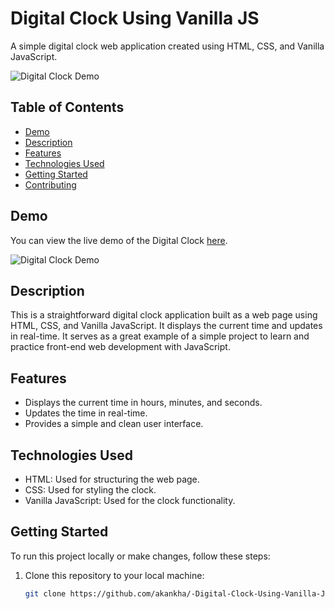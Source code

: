 # Digital Clock Using Vanilla JS

A simple digital clock web application created using HTML, CSS, and Vanilla JavaScript.

![Digital Clock Demo]([link_to_demo_gif_or_screenshot_here](https://img001.prntscr.com/file/img001/NGE4nzTpRiSgMYIKpSIhwA.png))

## Table of Contents

- [Demo](#demo)
- [Description](#description)
- [Features](#features)
- [Technologies Used](#technologies-used)
- [Getting Started](#getting-started)
- [Contributing](#contributing)

## Demo

You can view the live demo of the Digital Clock [here](https://akankha.github.io/-Digital-Clock-Using-Vanilla-JS/).

![Digital Clock Demo](https://img001.prntscr.com/file/img001/NGE4nzTpRiSgMYIKpSIhwA.png)

## Description

This is a straightforward digital clock application built as a web page using HTML, CSS, and Vanilla JavaScript. It displays the current time and updates in real-time. It serves as a great example of a simple project to learn and practice front-end web development with JavaScript.

## Features

- Displays the current time in hours, minutes, and seconds.
- Updates the time in real-time.
- Provides a simple and clean user interface.

## Technologies Used

- HTML: Used for structuring the web page.
- CSS: Used for styling the clock.
- Vanilla JavaScript: Used for the clock functionality.

## Getting Started

To run this project locally or make changes, follow these steps:

1. Clone this repository to your local machine:

   ```bash
   git clone https://github.com/akankha/-Digital-Clock-Using-Vanilla-JS.git
